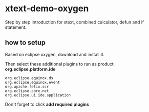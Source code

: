 # xtext-demo-oxygen

Step by step introduction for xtext, combined calculator, defun and if statement.

## how to setup
Based on eclipse oxygen, download and install it.

Then select these additional plugins to run as product **org.eclipse.platform.ide**
```
org.eclipse.equinox.ds
org.eclipse.equinox.event
org.apache.felix.scr
org.eclipse.core.net
org.eclipse.ui.ide.application
```
Don't forget to click **add required plugins**
